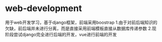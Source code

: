 # web-development
用于web开发学习，基于django框架，前端采用boostrap
1.由于对前后端知识的欠缺，前后端并未进行分离，而是直接采用前端模板直接从数据库传递参数
2.现阶段尝试django完全进行后端的开发，vue进行前端的开发
